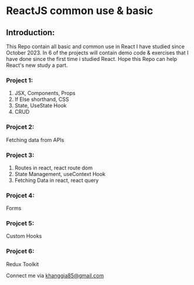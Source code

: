 <h1>ReactJS common use & basic</h1>

<h2>Introduction:</h2>
This Repo contain all basic and common use in React I have studied since October 2023. In 6 of the projects will contain demo code & exercises that I have done since the first time i studied React. Hope this Repo can help React's new study a part.

<h3>Project 1:</h3>
<ol>
  <li>JSX, Components, Props</li>
  <li>If Else shorthand, CSS</li>
  <li>State, UseState Hook</li>
  <li>CRUD</li>
</ol>

<h3>Projcet 2:</h3> <p>Fetching data from APIs</p>

<h3>Project 3: </h3>
<ol>
  <li> Routes in react, react route dom</li>
  <li>State Management, useContext Hook</li>
  <li>Fetching Data in react, react query</li>
</ol>

<h3>Projcet 4:</h3> <p>Forms</p>

<h3>Projcet 5:</h3> <p>Custom Hooks</p>

<h3>Projcet 6:</h3> <p>Redux Toolkit</p>


Connect me via khanggia85@gmail.com
